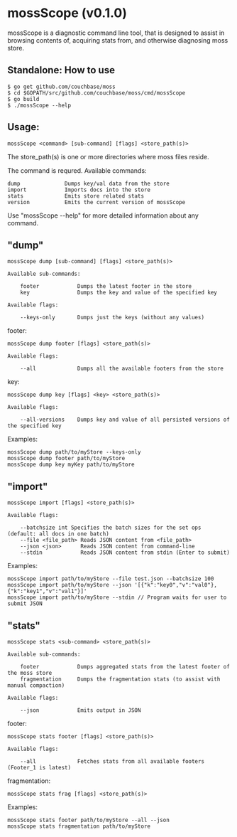 mossScope (v0.1.0)
==================

mossScope is a diagnostic command line tool, that is designed to assist
in browsing contents of, acquiring stats from, and otherwise diagnosing
moss store.

Standalone: How to use
----------------------

    $ go get github.com/couchbase/moss
    $ cd $GOPATH/src/github.com/couchbase/moss/cmd/mossScope
    $ go build
    $ ./mossScope --help

Usage:
------

    mossScope <command> [sub-command] [flags] <store_path(s)>

The store_path(s) is one or more directories where moss files reside.

The command is requred. Available commands:

    dump              Dumps key/val data from the store
    import            Imports docs into the store
    stats             Emits store related stats
    version           Emits the current version of mossScope

Use "mossScope <command> --help" for more detailed information about
any command.

"dump"
------

    mossScope dump [sub-command] [flags] <store_path(s)>

    Available sub-commands:

        footer            Dumps the latest footer in the store
        key               Dumps the key and value of the specified key

    Available flags:

        --keys-only       Dumps just the keys (without any values)

footer:

    mossScope dump footer [flags] <store_path(s)>

    Available flags:

        --all             Dumps all the available footers from the store

key:

    mossScope dump key [flags] <key> <store_path(s)>

    Available flags:

        --all-versions    Dumps key and value of all persisted versions of the specified key

Examples:

    mossScope dump path/to/myStore --keys-only
    mossScope dump footer path/to/myStore
    mossScope dump key myKey path/to/myStore

"import"
--------

    mossScope import [flags] <store_path(s)>

    Available flags:

        --batchsize int Specifies the batch sizes for the set ops (default: all docs in one batch)
        --file <file_path> Reads JSON content from <file_path>
        --json <json>      Reads JSON content from command-line
        --stdin            Reads JSON content from stdin (Enter to submit)

Examples:

    mossScope import path/to/myStore --file test.json --batchsize 100
    mossScope import path/to/myStore --json '[{"k":"key0","v":"val0"},{"k":"key1","v":"val1"}]'
    mossScope import path/to/myStore --stdin // Program waits for user to submit JSON

"stats"
-------

    mossScope stats <sub-command> <store_path(s)>

    Available sub-commands:

        footer            Dumps aggregated stats from the latest footer of the moss store
        fragmentation     Dumps the fragmentation stats (to assist with manual compaction)

    Available flags:

        --json            Emits output in JSON

footer:

    mossScope stats footer [flags] <store_path(s)>

    Available flags:

        --all             Fetches stats from all available footers (Footer_1 is latest)

fragmentation:

    mossScope stats frag [flags] <store_path(s)>

Examples:

    mossScope stats footer path/to/myStore --all --json
    mossScope stats fragmentation path/to/myStore
